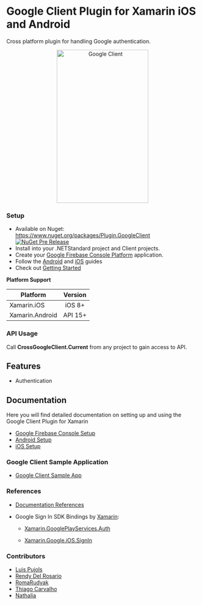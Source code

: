 # Google Client Plugin for Xamarin iOS and Android

Cross platform plugin for handling Google authentication.

<p align="center">
<img src="https://github.com/CrossGeeks/GoogleClientPlugin/blob/master/GoogleClient/images/googleclient.gif" height="400" width="240" title="Google Client"/>
</p>

### Setup
* Available on Nuget: https://www.nuget.org/packages/Plugin.GoogleClient
[![NuGet Pre Release](https://img.shields.io/nuget/vpre/Plugin.GoogleClient.svg?label=NuGet)](https://www.nuget.org/packages/Plugin.GoogleClient)
* Install into your .NETStandard project and Client projects.
* Create your [Google Firebase Console Platform](GoogleClient/docs/GoogleFirebaseConsoleSetup.md) application.
* Follow the [Android](GoogleClient/docs/AndroidSetup.md) and [iOS](GoogleClient/docs/iOSSetup.md) guides
* Check out [Getting Started](GoogleClient/docs/GettingStarted.md)

**Platform Support**

|Platform|Version|
| ------------------- | :------------------: |
|Xamarin.iOS|iOS 8+|
|Xamarin.Android|API 15+|

### API Usage

Call **CrossGoogleClient.Current** from any project to gain access to API.

## Features

- Authentication

## Documentation

Here you will find detailed documentation on setting up and using the Google Client Plugin for Xamarin

* [Google Firebase Console Setup](GoogleClient/docs/GoogleFirebaseConsoleSetup.md) 
* [Android Setup](GoogleClient/docs/AndroidSetup.md)
* [iOS Setup](GoogleClient/docs/iOSSetup.md)

### Google Client Sample Application
* [Google Client Sample App](GoogleClient/GoogleClientSample)

### References
* [Documentation References](GoogleClient/docs/References.md)
* Google Sign In SDK Bindings by [Xamarin](https://github.com/xamarin):

    - [Xamarin.GooglePlayServices.Auth](https://www.nuget.org/packages/Xamarin.GooglePlayServices.Auth/)
    
    - [Xamarin.Google.iOS.SignIn](https://www.nuget.org/packages/Xamarin.Google.iOS.SignIn/)

### Contributors

* [Luis Pujols](https://github.com/pujolsluis)
* [Rendy Del Rosario](https://github.com/rdelrosario)
* [RomaRudyak](https://github.com/RomaRudyak)
* [Thiago Carvalho](https://github.com/stealthcold)
* [Nathalia](https://github.com/natsoragge)
